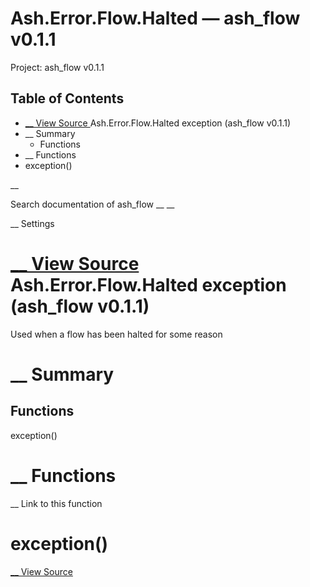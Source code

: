 # Ash.Error.Flow.Halted — ash_flow v0.1.1

Project: ash_flow v0.1.1

## Table of Contents

- [ __ View Source ](external_link) Ash.Error.Flow.Halted exception (ash_flow v0.1.1)
- __ Summary
  - Functions
- __ Functions
- exception()

__

Search documentation of ash_flow __ __

__ Settings

#  [ __ View Source ](external_link) Ash.Error.Flow.Halted exception (ash_flow v0.1.1)

Used when a flow has been halted for some reason

#  __ Summary

##  Functions

exception()

#  __ Functions

__ Link to this function

# exception()

[ __ View Source ](external_link)
